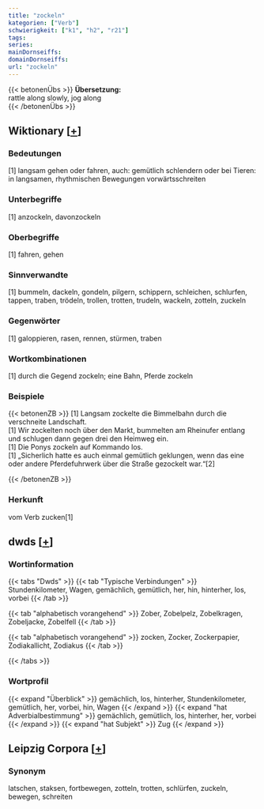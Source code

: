 ```yaml
---
title: "zockeln"
kategorien: ["Verb"]
schwierigkeit: ["k1", "h2", "r21"]
tags:
series:
mainDornseiffs:
domainDornseiffs:
url: "zockeln"
---
```


{{< betonenÜbs >}}
**Übersetzung:**  
rattle along slowly, jog  along  
{{< /betonenÜbs >}}

## Wiktionary [[+](https://de.wiktionary.org/wiki/zockeln)]

### Bedeutungen
[1] langsam gehen oder fahren, auch: gemütlich schlendern oder bei Tieren: in langsamen, rhythmischen Bewegungen vorwärtsschreiten  

### Unterbegriffe
[1] anzockeln, davonzockeln  

### Oberbegriffe
[1] fahren, gehen  

### Sinnverwandte
[1] bummeln, dackeln, gondeln, pilgern, schippern, schleichen, schlurfen, tappen, traben, trödeln, trollen, trotten, trudeln, wackeln, zotteln, zuckeln  

### Gegenwörter
[1] galoppieren, rasen, rennen, stürmen, traben  

### Wortkombinationen
[1] durch die Gegend zockeln; eine Bahn, Pferde zockeln  

### Beispiele
{{< betonenZB >}}
[1] Langsam zockelte die Bimmelbahn durch die verschneite Landschaft.  
[1] Wir zockelten noch über den Markt, bummelten am Rheinufer entlang und schlugen dann gegen drei den Heimweg ein.  
[1] Die Ponys zockeln auf Kommando los.  
[1] „Sicherlich hatte es auch einmal gemütlich geklungen, wenn das eine oder andere Pferdefuhrwerk über die Straße gezockelt war.“[2]  

{{< /betonenZB >}}
### Herkunft
vom Verb zucken[1]  



## dwds [[+](https://www.dwds.de/wb/zockeln)]

### Wortinformation
{{< tabs "Dwds" >}}
{{< tab "Typische Verbindungen" >}}
Stundenkilometer, Wagen, gemächlich, gemütlich, her, hin, hinterher, los, vorbei
{{< /tab >}}

{{< tab "alphabetisch vorangehend" >}}
Zober, Zobelpelz, Zobelkragen, Zobeljacke, Zobelfell
{{< /tab >}}

{{< tab "alphabetisch vorangehend" >}}
zocken, Zocker, Zockerpapier, Zodiakallicht, Zodiakus
{{< /tab >}}

{{< /tabs >}}

### Wortprofil
{{< expand "Überblick" >}} gemächlich, los, hinterher, Stundenkilometer, gemütlich, her, vorbei, hin, Wagen {{< /expand >}}
{{< expand "hat Adverbialbestimmung" >}} gemächlich, gemütlich, los, hinterher, her, vorbei {{< /expand >}}
{{< expand "hat Subjekt" >}} Zug {{< /expand >}}

## Leipzig Corpora [[+](https://corpora.uni-leipzig.de/en/res?word=zockeln&corpusId=deu_newscrawl-public_2018)]


### Synonym
latschen, staksen, fortbewegen, zotteln, trotten, schlürfen, zuckeln, bewegen, schreiten

